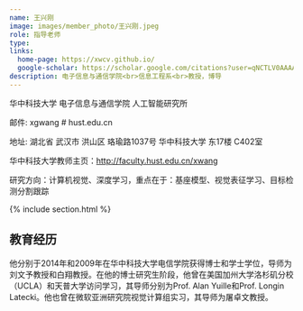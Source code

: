 ```yaml
---
name: 王兴刚
image: images/member_photo/王兴刚.jpeg
role: 指导老师
type: 
links:
  home-page: https://xwcv.github.io/
  google-scholar: https://scholar.google.com/citations?user=qNCTLV0AAAAJ
description: 电子信息与通信学院<br>信息工程系<br>教授，博导
---
```


华中科技大学 电子信息与通信学院 人工智能研究所

邮件: xgwang # hust.edu.cn

地址: 湖北省 武汉市 洪山区 珞瑜路1037号 华中科技大学 东17楼 C402室

华中科技大学教师主页：http://faculty.hust.edu.cn/xwang

研究方向：计算机视觉、深度学习，重点在于：基座模型、视觉表征学习、目标检测分割跟踪

{% include section.html %}

## 教育经历

他分别于2014年和2009年在华中科技大学电信学院获得博士和学士学位，导师为刘文予教授和白翔教授。在他的博士研究生阶段，他曾在美国加州大学洛杉矶分校（UCLA）和天普大学访问学习，其导师分别为Prof. Alan Yuille和Prof. Longin Latecki。他也曾在微软亚洲研究院视觉计算组实习，其导师为屠卓文教授。

